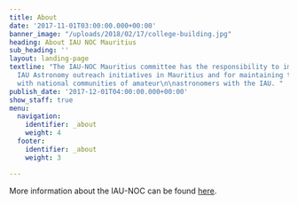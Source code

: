 ```yaml
---
title: About
date: '2017-11-01T03:00:00.000+00:00'
banner_image: "/uploads/2018/02/17/college-building.jpg"
heading: About IAU NOC Mauritius
sub_heading: ''
layout: landing-page
textline: "The IAU-NOC Mauritius committee has the responsibility to implement proposed
  IAU Astronomy outreach initiatives in Mauritius and for maintaining the relationship
  with national communities of amateur\n\nastronomers with the IAU. "
publish_date: '2017-12-01T04:00:00.000+00:00'
show_staff: true
menu:
  navigation:
    identifier: _about
    weight: 4
  footer:
    identifier: _about
    weight: 3

---
```

More information about the IAU-NOC can be found [here](https://www.iau.org/public/noc/ "IAU-NOC").